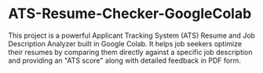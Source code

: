 # ATS-Resume-Checker-GoogleColab
This project is a powerful Applicant Tracking System (ATS) Resume and Job Description Analyzer built in Google Colab. It helps job seekers optimize their resumes by comparing them directly against a specific job description and providing an "ATS score" along with detailed feedback in PDF form.
